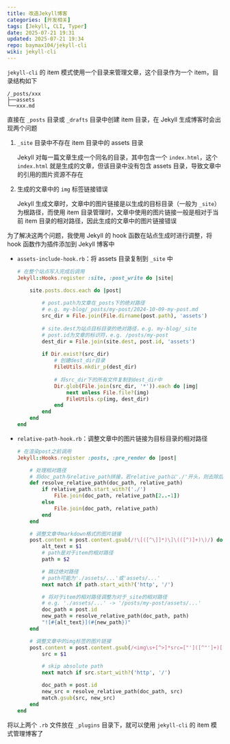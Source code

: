 ```yaml
---
title: 改造Jekyll博客
categories: [开发相关]
tags: [Jekyll, CLI, Typer]
date: 2025-07-21 19:31
updated: 2025-07-21 19:34
repo: baymax104/jekyll-cli
wiki: jekyll-cli
---
```

`jekyll-cli` 的 item 模式使用一个目录来管理文章，这个目录作为一个 item，目录结构如下

```
/_posts/xxx
├──assets
└──xxx.md
```

直接在 `_posts` 目录或 `_drafts` 目录中创建 item 目录，在 Jekyll 生成博客时会出现两个问题

1. `_site` 目录中不存在 item 目录中的 assets 目录

    Jekyll 对每一篇文章生成一个同名的目录，其中包含一个 `index.html`，这个 `index.html` 就是生成的文章，但该目录中没有包含 assets 目录，导致文章中的引用的图片资源不存在

2. 生成的文章中的 `img` 标签链接错误

    Jekyll 生成文章时，文章中的图片链接是以生成的目标目录（一般为 `_site`）为根路径，而使用 item 目录管理时，文章中使用的图片链接一般是相对于当前 item 目录的相对路径，因此生成的文章中的图片链接错误

为了解决这两个问题，我使用 Jekyll 的 hook 函数在站点生成时进行调整，将 hook 函数作为插件添加到 Jekyll 博客中

- `assets-include-hook.rb`：将 assets 目录复制到 `_site` 中

    ```ruby
    # 在整个站点写入完成后调用
    Jekyll::Hooks.register :site, :post_write do |site|
    
        site.posts.docs.each do |post|
            
            # post.path为文章在_posts下的绝对路径
            # e.g. my-blog/_posts/my-post/2024-10-09-my-post.md
            src_dir = File.join(File.dirname(post.path), 'assets')
            
            # site.dest为站点目标目录的绝对路径，e.g. my-blog/_site
            # post.id为文章的标识符，e.g. /posts/my-post
            dest_dir = File.join(site.dest, post.id, 'assets')
            
            if Dir.exist?(src_dir)
                # 创建dest_dir目录
	            FileUtils.mkdir_p(dest_dir)
	            
	            # 将src_dir下的所有文件复制到dest_dir中
	            Dir.glob(File.join(src_dir, '*')).each do |img|
	                next unless File.file?(img)
	                FileUtils.cp(img, dest_dir)
	            end
	        end
	    end
	end
	```

- `relative-path-hook.rb`：调整文章中的图片链接为目标目录的相对路径

    ```ruby
    # 在渲染post之前调用
    Jekyll::Hooks.register :posts, :pre_render do |post|
    
        # 处理相对路径
        # 将doc_path与relative_path拼接，若relative_path以'./'开头，则去除后拼接
        def resolve_relative_path(doc_path, relative_path)
            if relative_path.start_with?('./')
                File.join(doc_path, relative_path[2..-1])
            else
                File.join(doc_path, relative_path)
            end
        end
    
        # 调整文章中markdown格式的图片链接
        post.content = post.content.gsub(/!\[([^\]]*)\]\(([^)]+)\)/) do |match|
            alt_text = $1
            # path是对于item的相对路径
            path = $2
    
            # 跳过绝对路径
            # path可能为'./assets/...'或'assets/...'
            next match if path.start_with?('http', '/')
    
            # 将对于item的相对路径调整为对于_site的相对路径
            # e.g. './assets/...' -> '/posts/my-post/assets/...'
            doc_path = post.id
            new_path = resolve_relative_path(doc_path, path)
            "![#{alt_text}](#{new_path})"
        end
    
        # 调整文章中的img标签的图片链接
        post.content = post.content.gsub(/<img\s+[^>]*src=["']([^"']+)["']/) do |match|
            src = $1
    
            # skip absolute path
            next match if src.start_with?('http', '/')
    
            doc_path = post.id
            new_src = resolve_relative_path(doc_path, src)
            match.gsub(src, new_src)
        end
    end
    ```

将以上两个 `.rb` 文件放在 `_plugins` 目录下，就可以使用 `jekyll-cli` 的 item 模式管理博客了

